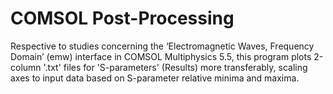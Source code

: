 # COMSOL Post-Processing
Respective to studies concerning the ‘Electromagnetic Waves, Frequency Domain’ (emw) 
interface in COMSOL Multiphysics 5.5, this program plots 2-column '.txt' files for 'S-parameters' (Results)
more transferably, scaling axes to input data based on S-parameter relative minima and maxima.
